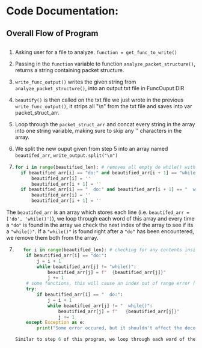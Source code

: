 <h1>Code Documentation:</h1>
 

## Overall Flow of Program <h2>
 1. Asking user for a file to analyze. ``function = get_func_to_write()``
 
 2. Passing in the ``function`` variable  to function ``analyze_packet_structure()``, returns a string containing packet structure.
 
 3. ``write_func_output()`` writes the given string from ``analyze_packet_structure()``, into an output txt file in FuncOuput DIR
 
 4. ``beautify()`` is then called on the txt file we just wrote in the previous ``write_func_output()``, it strips all "\n" from the txt file and saves into var packet_struct_arr.
 
 5. Loop through the ``packet_struct_arr`` and concat every string in the array into one string variable, making sure to skip any '' characters in the array.
 
 6. We split the new ouput given from step 5 into an array named ``beautifed_arr``, ``write_output.split("\n")``
 
 6. ```py
    for i in range(beautified_len): # removes all empty do while() with no decodes inside them
      if beautified_arr[i] == "do:" and beautified_arr[i + 1] == "while()":
          beautified_arr[i] = ''
          beautified_arr[i + 1] = ''
      if beautified_arr[i] == "  do:" and beautified_arr[i + 1] == "  while()":
          beautified_arr[i] = ''
          beautified_arr[i + 1] = ''
   The ``beautifed_arr`` is an array which stores each line (i.e. ``beautifed_arr = ['do', 'while()']``), we loop through each word of this array and every time a ``"do"``    is found in the array we check the next index of the array to see if its a ``"while()"``. If a ``"while()"`` is found right after a ``"do"`` has been encountered, we remove them both from the array.
   

 7. ```py
       for i in range(beautified_len): # checking for any contents inside a do while loop and spacing them out for visual aesthetics
        if beautified_arr[i] == "do:":
            j = i + 1
            while beautified_arr[j] != "while()":
                beautified_arr[j] = f"  {beautified_arr[j]}"
                j += 1
        # some functions, this will cause an index out of range error (comment out this part if so)
        try:
            if beautified_arr[i] == "  do:":
                j = i + 1
                while beautified_arr[j] != "  while()":
                    beautified_arr[j] = f"   {beautified_arr[j]}"
                    j += 1
        except Exception as e:
            print("Some error occured, but it shouldn't affect the decodes() just has to do with aesthetics")```
            
    Similar to step 6 of this program, we loop through each word of the ``beautifed_arr[]`` array, this time we check the contents of a do while loop. Given an array like      ``beautifed_arr = ['do', 'CInPacket::Decode4', 'while()]`` we can loop til we hit a ``"do"``, once a ``"do"`` has been found we loop through every word of the array starting    from that ``"do"`` til we hit a ``"while()"`` indenting every "decode()" function we find between them.
